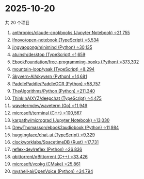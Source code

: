# 2025-10-20

共 20 个项目

<!-- BEGIN GITHUB -->
<!-- 最后更新时间 2025-10-20 02:12:00 +0800 -->
1. [anthropics/claude-cookbooks (Jupyter Notebook) ⭐21,755](https://github.com/anthropics/claude-cookbooks)
1. [lfnovo/open-notebook (TypeScript) ⭐5,534](https://github.com/lfnovo/open-notebook)
1. [jingyaogong/minimind (Python) ⭐30,135](https://github.com/jingyaogong/minimind)
1. [atuinsh/desktop (TypeScript) ⭐1,659](https://github.com/atuinsh/desktop)
1. [EbookFoundation/free-programming-books (Python) ⭐373,302](https://github.com/EbookFoundation/free-programming-books)
1. [mountain-loop/yaak (TypeScript) ⭐8,294](https://github.com/mountain-loop/yaak)
1. [Skyvern-AI/skyvern (Python) ⭐14,681](https://github.com/Skyvern-AI/skyvern)
1. [PaddlePaddle/PaddleOCR (Python) ⭐58,757](https://github.com/PaddlePaddle/PaddleOCR)
1. [TheAlgorithms/Python (Python) ⭐211,340](https://github.com/TheAlgorithms/Python)
1. [ThinkInAIXYZ/deepchat (TypeScript) ⭐4,475](https://github.com/ThinkInAIXYZ/deepchat)
1. [wavetermdev/waveterm (Go) ⭐11,949](https://github.com/wavetermdev/waveterm)
1. [microsoft/terminal (C++) ⭐100,567](https://github.com/microsoft/terminal)
1. [karpathy/micrograd (Jupyter Notebook) ⭐13,030](https://github.com/karpathy/micrograd)
1. [DrewThomasson/ebook2audiobook (Python) ⭐11,984](https://github.com/DrewThomasson/ebook2audiobook)
1. [huggingface/chat-ui (TypeScript) ⭐9,329](https://github.com/huggingface/chat-ui)
1. [clockworklabs/SpacetimeDB (Rust) ⭐17,731](https://github.com/clockworklabs/SpacetimeDB)
1. [reflex-dev/reflex (Python) ⭐26,836](https://github.com/reflex-dev/reflex)
1. [qbittorrent/qBittorrent (C++) ⭐33,426](https://github.com/qbittorrent/qBittorrent)
1. [microsoft/vcpkg (CMake) ⭐25,861](https://github.com/microsoft/vcpkg)
1. [myshell-ai/OpenVoice (Python) ⭐34,794](https://github.com/myshell-ai/OpenVoice)
<!-- END GITHUB -->